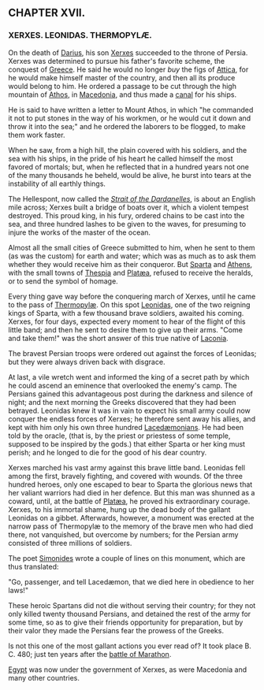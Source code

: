 ## CHAPTER XVII.

### XERXES. LEONIDAS. THERMOPYLÆ.

On the death of [Darius](https://en.wikipedia.org/wiki/Darius_the_Great), his son [Xerxes](https://en.wikipedia.org/wiki/Xerxes_I) succeeded to the throne of Persia. Xerxes was determined to pursue his father's favorite scheme, the conquest of [Greece](https://en.wikipedia.org/wiki/Greece). He said he would no longer *buy* the figs of [Attica](https://en.wikipedia.org/wiki/Attica), for he would make himself master of the country, and then all its produce would belong to him. He ordered a passage to be cut through the high mountain of [Athos](https://en.wikipedia.org/wiki/Mount_Athos), in [Macedonia](https://en.wikipedia.org/wiki/Macedonia_(ancient_kingdom)), and thus made a [canal](https://en.wikipedia.org/wiki/Xerxes_Canal) for his ships.

He is said to have written a letter to Mount Athos, in which "he commanded it not to put stones in the way of his workmen, or he would cut it down and throw it into the sea;" and he ordered the laborers to be flogged, to make them work faster.

When he saw, from a high hill, the plain covered with his soldiers, and the sea with his ships, in the pride of his heart he called himself the most favored of mortals; but, when he reflected that in a hundred years not one of the many thousands he beheld, would be alive, he burst into tears at the instability of all earthly things.

The Hellespont, now called the *[Strait of the Dardanelles](https://en.wikipedia.org/wiki/Dardanelles)*, is about an English mile across; Xerxes built a bridge of boats over it, which a violent tempest destroyed. This proud king, in his fury, ordered chains to be cast into the sea, and three hundred lashes to be given to the waves, for presuming to injure the works of the master of the ocean.

Almost all the small cities of Greece submitted to him, when he sent to them (as was the custom) for earth and water; which was as much as to ask them whether they would receive him as their conqueror. But [Sparta](https://en.wikipedia.org/wiki/Sparta) and [Athens](https://en.wikipedia.org/wiki/Athens), with the small towns of [Thespia](https://en.wikipedia.org/wiki/Thespiae) and [Platæa](https://en.wikipedia.org/wiki/Plataea), refused to receive the heralds, or to send the symbol of homage.

Every thing gave way before the conquering march of Xerxes, until he came to the pass of [Thermopylæ](https://en.wikipedia.org/wiki/Thermopylae). On this spot [Leonidas](https://en.wikipedia.org/wiki/Leonidas_I), one of the two reigning kings of Sparta, with a few thousand brave soldiers, awaited his coming. Xerxes, for four days, expected every moment to hear of the flight of this little band; and then he sent to desire them to give up their arms. "Come and take them!" was the short answer of this true native of [Laconia](https://en.wikipedia.org/wiki/Laconia).

The bravest Persian troops were ordered out against the forces of Leonidas; but they were always driven back with disgrace.

At last, a vile wretch went and informed the king of a secret path by which he could ascend an eminence that overlooked the enemy's camp. The Persians gained this advantageous post during the darkness and silence of night; and the next morning the Greeks discovered that they had been betrayed. Leonidas knew it was in vain to expect his small army could now conquer the endless forces of Xerxes; he therefore sent away his allies, and kept with him only his own three hundred [Lacedæmonians](https://en.wikipedia.org/wiki/Sparta). He had been told by the oracle, (that is, by the priest or priestess of some temple, supposed to be inspired by the gods.) that either Sparta or her king must perish; and he longed to die for the good of his dear country.

Xerxes marched his vast army against this brave little band. Leonidas fell among the first, bravely fighting, and covered with wounds. Of the three hundred heroes, only one escaped to bear to Sparta the glorious news that her valiant warriors had died in her defence. But this man was shunned as a coward, until, at the battle of [Platæa](https://en.wikipedia.org/wiki/Plataea), he proved his extraordinary courage. Xerxes, to his immortal shame, hung up the dead body of the gallant Leonidas on a gibbet. Afterwards, however, a monument was erected at the narrow pass of Thermopylæ to the memory of the brave men who had died there, not vanquished, but overcome by numbers; for the Persian army consisted of three millions of soldiers.

The poet [Simonides](https://en.wikipedia.org/wiki/Simonides_of_Ceos) wrote a couple of lines on this monument, which are thus translated:

"Go, passenger, and tell Lacedæmon, that we died here in obedience to her laws!"

These heroic Spartans did not die without serving their country; for they not only killed twenty thousand Persians, and detained the rest of the army for some time, so as to give their friends opportunity for preparation, but by their valor they made the Persians fear the prowess of the Greeks.

Is not this one of the most gallant actions you ever read of? It took place B. C. 480; just ten years after the [battle of Marathon](https://en.wikipedia.org/wiki/Battle_of_Marathon).

[Egypt](https://en.wikipedia.org/wiki/Egypt) was now under the government of Xerxes, as were Macedonia and many other countries.